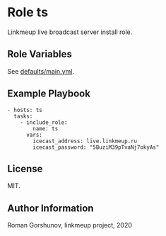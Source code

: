Role ts
=========

Linkmeup live broadcast server install role.

Role Variables
--------------

See [defaults/main.yml](defaults/main.yml).

Example Playbook
----------------

    - hosts: ts
      tasks:
        - include_role:
            name: ts
          vars:
            icecast_address: live.linkmeup.ru
            icecast_password: "5BuziM39pTvaNj7okyAs"

License
-------

MIT.

Author Information
------------------

Roman Gorshunov, linkmeup project, 2020
